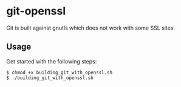 git-openssl
===========

Git  is built against gnutls which does not work with some SSL sites.

## Usage
Get started with the following steps:

    $ chmod +x building_git_with_openssl.sh
    $ ./building_git_with_openssl.sh
